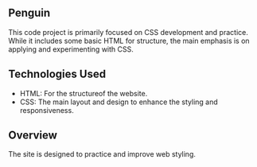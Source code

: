 ## Penguin
This code project is primarily focused on CSS development and practice.
While it includes some basic HTML for structure, 
the main emphasis is on applying and experimenting with CSS.

## Technologies Used
- HTML: For the structureof the website.
- CSS: The main layout and design to enhance the styling and responsiveness.

## Overview
The site is designed to practice and improve web styling.